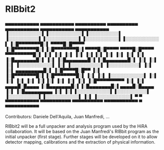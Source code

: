 # RIBbit2
▄▄▄▄▄▄▄▄▄▄▄  ▄▄▄▄▄▄▄▄▄▄▄  ▄▄▄▄▄▄▄▄▄▄   ▄▄▄▄▄▄▄▄▄▄  ▄▄▄▄▄▄▄▄▄▄▄  ▄▄▄▄▄▄▄▄▄▄▄  ▄▄▄▄▄▄▄▄▄▄▄
▐░░░░░░░░░░░▌▐░░░░░░░░░░░▌▐░░░░░░░░░░▌ ▐░░░░░░░░░░▌▐░░░░░░░░░░░▌▐░░░░░░░░░░░▌▐░░░░░░░░░░░▌
▐░█▀▀▀▀▀▀▀█░▌ ▀▀▀▀█░█▀▀▀▀ ▐░█▀▀▀▀▀▀▀█░▌▐░█▀▀▀▀▀▀▀█░▌▀▀▀▀█░█▀▀▀▀  ▀▀▀▀█░█▀▀▀▀  ▀▀▀▀▀▀▀▀▀█░▌
▐░▌       ▐░▌     ▐░▌     ▐░▌       ▐░▌▐░▌       ▐░▌    ▐░▌          ▐░▌               ▐░▌
▐░█▄▄▄▄▄▄▄█░▌     ▐░▌     ▐░█▄▄▄▄▄▄▄█░▌▐░█▄▄▄▄▄▄▄█░▌    ▐░▌          ▐░▌               ▐░▌
▐░░░░░░░░░░░▌     ▐░▌     ▐░░░░░░░░░░▌ ▐░░░░░░░░░░▌     ▐░▌          ▐░▌      ▄▄▄▄▄▄▄▄▄█░▌
▐░█▀▀▀▀█░█▀▀      ▐░▌     ▐░█▀▀▀▀▀▀▀█░▌▐░█▀▀▀▀▀▀▀█░▌    ▐░▌          ▐░▌     ▐░░░░░░░░░░░▌
▐░▌     ▐░▌       ▐░▌     ▐░▌       ▐░▌▐░▌       ▐░▌    ▐░▌          ▐░▌     ▐░█▀▀▀▀▀▀▀▀▀
▐░▌      ▐░▌  ▄▄▄▄█░█▄▄▄▄ ▐░█▄▄▄▄▄▄▄█░▌▐░█▄▄▄▄▄▄▄█░▌▄▄▄▄█░█▄▄▄▄      ▐░▌     ▐░█▄▄▄▄▄▄▄▄▄
▐░▌       ▐░▌▐░░░░░░░░░░░▌▐░░░░░░░░░░▌ ▐░░░░░░░░░░▌▐░░░░░░░░░░░▌     ▐░▌     ▐░░░░░░░░░░░▌
 ▀         ▀  ▀▀▀▀▀▀▀▀▀▀▀  ▀▀▀▀▀▀▀▀▀▀   ▀▀▀▀▀▀▀▀▀▀  ▀▀▀▀▀▀▀▀▀▀▀       ▀       ▀▀▀▀▀▀▀▀▀▀▀


Contributors: Daniele Dell'Aquila, Juan Manfredi, ...

RIBbit2 will be a full unpacker and analysis program used by the HiRA collaboration. It will be based on the Juan Manfredi's RIBbit program as the initial unpacker (first stage). Further stages will be developed on it to allow detector mapping, calibrations and the extraction of physical information.
